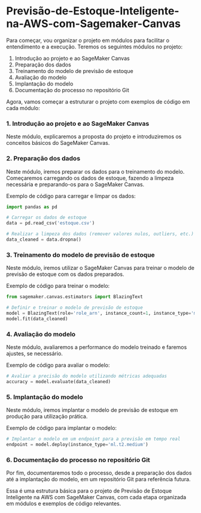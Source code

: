 # Previsão-de-Estoque-Inteligente-na-AWS-com-Sagemaker-Canvas

Para começar, vou organizar o projeto em módulos para facilitar o entendimento e a execução. Teremos os seguintes módulos no projeto:

1. Introdução ao projeto e ao SageMaker Canvas
2. Preparação dos dados
3. Treinamento do modelo de previsão de estoque
4. Avaliação do modelo
5. Implantação do modelo
6. Documentação do processo no repositório Git

Agora, vamos começar a estruturar o projeto com exemplos de código em cada módulo:

### 1. Introdução ao projeto e ao SageMaker Canvas
Neste módulo, explicaremos a proposta do projeto e introduziremos os conceitos básicos do SageMaker Canvas.

### 2. Preparação dos dados
Neste módulo, iremos preparar os dados para o treinamento do modelo. Começaremos carregando os dados de estoque, fazendo a limpeza necessária e preparando-os para o SageMaker Canvas.

Exemplo de código para carregar e limpar os dados:

```python
import pandas as pd

# Carregar os dados de estoque
data = pd.read_csv('estoque.csv')

# Realizar a limpeza dos dados (remover valores nulos, outliers, etc.)
data_cleaned = data.dropna()
```

### 3. Treinamento do modelo de previsão de estoque
Neste módulo, iremos utilizar o SageMaker Canvas para treinar o modelo de previsão de estoque com os dados preparados.

Exemplo de código para treinar o modelo:

```python
from sagemaker.canvas.estimators import BlazingText

# Definir e treinar o modelo de previsão de estoque
model = BlazingText(role='role_arn', instance_count=1, instance_type='ml.m4.xlarge')
model.fit(data_cleaned)
```

### 4. Avaliação do modelo
Neste módulo, avaliaremos a performance do modelo treinado e faremos ajustes, se necessário.

Exemplo de código para avaliar o modelo:

```python
# Avaliar a precisão do modelo utilizando métricas adequadas
accuracy = model.evaluate(data_cleaned)
```

### 5. Implantação do modelo
Neste módulo, iremos implantar o modelo de previsão de estoque em produção para utilização prática.

Exemplo de código para implantar o modelo:

```python
# Implantar o modelo em um endpoint para a previsão em tempo real
endpoint = model.deploy(instance_type='ml.t2.medium')
```

### 6. Documentação do processo no repositório Git
Por fim, documentaremos todo o processo, desde a preparação dos dados até a implantação do modelo, em um repositório Git para referência futura.

Essa é uma estrutura básica para o projeto de Previsão de Estoque Inteligente na AWS com SageMaker Canvas, com cada etapa organizada em módulos e exemplos de código relevantes.
